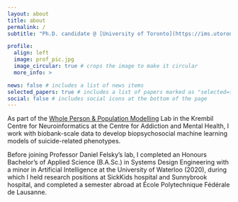 ```yaml
---
layout: about
title: about
permalink: /
subtitle: "Ph.D. candidate @ [University of Toronto](https://ims.utoronto.ca/)"

profile:
  align: left
  image: prof_pic.jpg
  image_circular: true # crops the image to make it circular
  more_info: >

news: false # includes a list of news items
selected_papers: true # includes a list of papers marked as "selected={true}"
social: false # includes social icons at the bottom of the page
---
```


As part of the [Whole Person & Population Modelling](https://www.felskylab.com/) Lab in the Krembil Centre for Neuroinformatics at the Centre for Addiction and Mental Health, I work with biobank-scale data to develop biopsychosocial machine learning models of suicide-related phenotypes.

Before joining Professor Daniel Felsky’s lab, I completed an Honours Bachelor’s of Applied Science (B.A.Sc.) in Systems Design Engineering with a minor in Artificial Intelligence at the University of Waterloo (2020), during which I held research positions at SickKids hospital and Sunnybrook hospital, and completed a semester abroad at École Polytechnique Fédérale de Lausanne.
